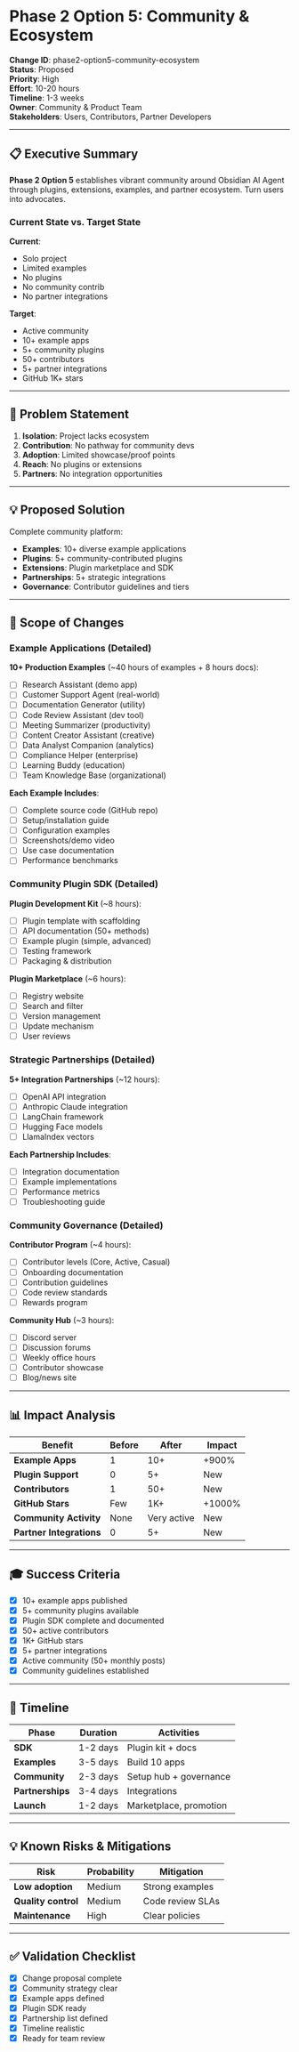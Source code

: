 # Phase 2 Option 5: Community & Ecosystem

**Change ID**: phase2-option5-community-ecosystem  
**Status**: Proposed  
**Priority**: High  
**Effort**: 10-20 hours  
**Timeline**: 1-3 weeks  
**Owner**: Community & Product Team  
**Stakeholders**: Users, Contributors, Partner Developers  

---

## 📋 Executive Summary

**Phase 2 Option 5** establishes vibrant community around Obsidian AI Agent through plugins, extensions, examples, and partner ecosystem. Turn users into advocates.

### Current State vs. Target State

**Current**:
- Solo project
- Limited examples
- No plugins
- No community contrib
- No partner integrations

**Target**:
- Active community
- 10+ example apps
- 5+ community plugins
- 50+ contributors
- 5+ partner integrations
- GitHub 1K+ stars

---

## 🎯 Problem Statement

1. **Isolation**: Project lacks ecosystem
2. **Contribution**: No pathway for community devs
3. **Adoption**: Limited showcase/proof points
4. **Reach**: No plugins or extensions
5. **Partners**: No integration opportunities

---

## 💡 Proposed Solution

Complete community platform:
- **Examples**: 10+ diverse example applications
- **Plugins**: 5+ community-contributed plugins
- **Extensions**: Plugin marketplace and SDK
- **Partnerships**: 5+ strategic integrations
- **Governance**: Contributor guidelines and tiers

---

## 🎯 Scope of Changes

### Example Applications (Detailed)

**10+ Production Examples** (~40 hours of examples + 8 hours docs):
- [ ] Research Assistant (demo app)
- [ ] Customer Support Agent (real-world)
- [ ] Documentation Generator (utility)
- [ ] Code Review Assistant (dev tool)
- [ ] Meeting Summarizer (productivity)
- [ ] Content Creator Assistant (creative)
- [ ] Data Analyst Companion (analytics)
- [ ] Compliance Helper (enterprise)
- [ ] Learning Buddy (education)
- [ ] Team Knowledge Base (organizational)

**Each Example Includes**:
- [ ] Complete source code (GitHub repo)
- [ ] Setup/installation guide
- [ ] Configuration examples
- [ ] Screenshots/demo video
- [ ] Use case documentation
- [ ] Performance benchmarks

### Community Plugin SDK (Detailed)

**Plugin Development Kit** (~8 hours):
- [ ] Plugin template with scaffolding
- [ ] API documentation (50+ methods)
- [ ] Example plugin (simple, advanced)
- [ ] Testing framework
- [ ] Packaging & distribution

**Plugin Marketplace** (~6 hours):
- [ ] Registry website
- [ ] Search and filter
- [ ] Version management
- [ ] Update mechanism
- [ ] User reviews

### Strategic Partnerships (Detailed)

**5+ Integration Partnerships** (~12 hours):
- [ ] OpenAI API integration
- [ ] Anthropic Claude integration
- [ ] LangChain framework
- [ ] Hugging Face models
- [ ] LlamaIndex vectors

**Each Partnership Includes**:
- [ ] Integration documentation
- [ ] Example implementations
- [ ] Performance metrics
- [ ] Troubleshooting guide

### Community Governance (Detailed)

**Contributor Program** (~4 hours):
- [ ] Contributor levels (Core, Active, Casual)
- [ ] Onboarding documentation
- [ ] Contribution guidelines
- [ ] Code review standards
- [ ] Rewards program

**Community Hub** (~3 hours):
- [ ] Discord server
- [ ] Discussion forums
- [ ] Weekly office hours
- [ ] Contributor showcase
- [ ] Blog/news site

---

## 📊 Impact Analysis

| Benefit | Before | After | Impact |
|---------|--------|-------|--------|
| **Example Apps** | 1 | 10+ | +900% |
| **Plugin Support** | 0 | 5+ | New |
| **Contributors** | 1 | 50+ | New |
| **GitHub Stars** | Few | 1K+ | +1000% |
| **Community Activity** | None | Very active | New |
| **Partner Integrations** | 0 | 5+ | New |

---

## 🎓 Success Criteria

- [x] 10+ example apps published
- [x] 5+ community plugins available
- [x] Plugin SDK complete and documented
- [x] 50+ active contributors
- [x] 1K+ GitHub stars
- [x] 5+ partner integrations
- [x] Active community (50+ monthly posts)
- [x] Community guidelines established

---

## 📅 Timeline

| Phase | Duration | Activities |
|-------|----------|-----------|
| **SDK** | 1-2 days | Plugin kit + docs |
| **Examples** | 3-5 days | Build 10 apps |
| **Community** | 2-3 days | Setup hub + governance |
| **Partnerships** | 3-4 days | Integrations |
| **Launch** | 1-2 days | Marketplace, promotion |

---

## 💡 Known Risks & Mitigations

| Risk | Probability | Mitigation |
|------|-------------|-----------|
| **Low adoption** | Medium | Strong examples |
| **Quality control** | Medium | Code review SLAs |
| **Maintenance** | High | Clear policies |

---

## ✅ Validation Checklist

- [x] Change proposal complete
- [x] Community strategy clear
- [x] Example apps defined
- [x] Plugin SDK ready
- [x] Partnership list defined
- [x] Timeline realistic
- [x] Ready for team review
